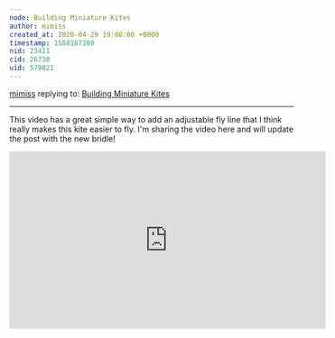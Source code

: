 ```yaml
---
node: Building Miniature Kites
author: mimiss
created_at: 2020-04-29 19:08:00 +0000
timestamp: 1588187280
nid: 23411
cid: 26730
uid: 579821
---
```




[mimiss](../profile/mimiss) replying to: [Building Miniature Kites](../notes/mimiss/04-21-2020/building-miniature-kites)

----
This video has a great simple way to add an adjustable fly line that I think really makes this kite easier to fly. I'm sharing the video here and will update the post with the new bridle!

<iframe width="560" height="315" src="https://www.youtube.com/embed/lk2qiFWMlZI" frameborder="0" allow="accelerometer; autoplay; encrypted-media; gyroscope; picture-in-picture" allowfullscreen></iframe>